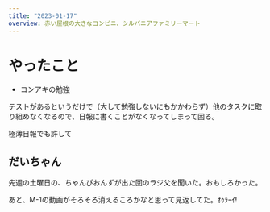 ```yaml
---
title: "2023-01-17"
overview: 赤い屋根の大きなコンビニ、シルバニアファミリーマート
---
```


# やったこと

- コンアキの勉強

テストがあるというだけで（大して勉強しないにもかかわらず）他のタスクに取り組めなくなるので、日報に書くことがなくなってしまって困る。

極薄日報でも許して

## だいちゃん

先週の土曜日の、ちゃんぴおんずが出た回のラジ父を聞いた。おもしろかった。

あと、M-1の動画がそろそろ消えるころかなと思って見返してた。ｵｩﾗｰｲ!
